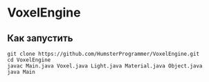 # VoxelEngine

## Как запустить

```
git clone https://github.com/HumsterProgrammer/VoxelEngine.git
cd VoxelEngine
javac Main.java Voxel.java Light.java Material.java Object.java
java Main
```
